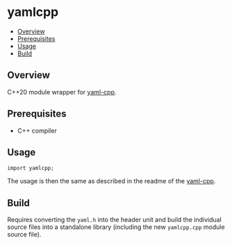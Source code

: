 # yamlcpp

-   [Overview](#overview)
-   [Prerequisites](#prerequisites)
-   [Usage](#usage)
-   [Build](#build)

## Overview

C++20 module wrapper for [yaml-cpp](https://github.com/jbeder/yaml-cpp/).

## Prerequisites

-   C++ compiler

## Usage

```
import yamlcpp;
```

The usage is then the same as described in the readme of the [yaml-cpp](https://github.com/jbeder/yaml-cpp/).

## Build

Requires converting the `yaml.h` into the header unit and build the individual source files into a standalone library (including the new `yamlcpp.cpp` module source file).
